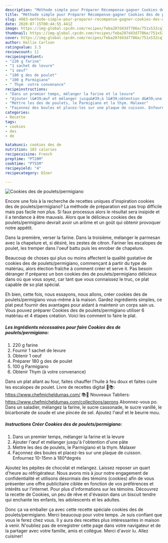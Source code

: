 ```yaml
---
description: "Méthode simple pour Préparer Récompense-gagner Cookies des de poulets/permigiano"
title: "Méthode simple pour Préparer Récompense-gagner Cookies des de poulets/permigiano"
slug: 4083-methode-simple-pour-preparer-recompense-gagner-cookies-des-de-poulets-permigiano
date: 2020-07-15T00:44:55.441Z
image: https://img-global.cpcdn.com/recipes/feba207d43d7786e/751x532cq70/cookies-des-de-pouletspermigiano-photo-principale-de-la-recette.jpg
thumbnail: https://img-global.cpcdn.com/recipes/feba207d43d7786e/751x532cq70/cookies-des-de-pouletspermigiano-photo-principale-de-la-recette.jpg
cover: https://img-global.cpcdn.com/recipes/feba207d43d7786e/751x532cq70/cookies-des-de-pouletspermigiano-photo-principale-de-la-recette.jpg
author: Hallie Carlson
ratingvalue: 3.5
reviewcount: 11
recipeingredient:
- "220 g farine"
- "1 sachet de levure"
- "1 oeuf"
- "180 g des de poulet"
- "100 g Parmigiano"
- " Thym  votre convenance"
recipeinstructions:
- "Dans un premier temps, mélanger la farine et la levure"
- "Ajouter l&#39;œuf et mélanger jusqu&#39;à l&#39;obtention d&#39;une pâte"
- "Mettre les des de poulets, le Parmigiano et la thym. Malaxer"
- "Façonnez des boules et placez-les sur une plaque de cuisson. Enfournez 10-15mn à 180°degrés"
categories:
- Recette
tags:
- cookies
- des
- de

katakunci: cookies des de 
nutrition: 183 calories
recipecuisine: French
preptime: "PT20M"
cooktime: "PT55M"
recipeyield: "4"
recipecategory: Dîner

---
```



![Cookies des de poulets/permigiano](https://img-global.cpcdn.com/recipes/feba207d43d7786e/751x532cq70/cookies-des-de-pouletspermigiano-photo-principale-de-la-recette.jpg)

Encore une fois à la recherche de recettes uniques d'inspiration cookies des de poulets/permigiano? La méthode de préparation est pas trop difficile mais pas facile non plus. Si faux processus alors le résultat sera insipide et il a tendance à être mauvais. Alors que le délicieux cookies des de poulets/permigiano devrait avoir un arôme et un goût qui obtenir provoquer notre appétit.

Dans la première, verser la farine. Dans la troisième, mélanger le parmesan avec la chapelure et, si désiré, les zestes de citron. Fariner les escalopes de poulet, les tremper dans l&#39;oeuf battu puis les enrober de chapelure.

Beaucoup de choses qui plus ou moins affectent la qualité gustative de cookies des de poulets/permigiano, commençant à partir du type de matériau, alors élection fraîche à comment créer et serve it. Pas besoin déranger if préparez un bon cookies des de poulets/permigiano délicieux dans où que vous soyez, car tant que vous connaissez le truc, ce plat capable de so plat spécial.


Eh bien, cette fois, nous essayons, nous allons, créer cookies des de poulets/permigiano vous-même à la maison. Gardez ingrédients simples, ce plat peut fournir des avantages pour aidant à maintenir un corps sain us. Vous pouvez préparer Cookies des de poulets/permigiano utiliser 6 matériau et 4 étapes création. Voici les comment to faire le plat.

<!--inarticleads1-->

##### Les ingrédients nécessaires pour faire Cookies des de poulets/permigiano:

1.  220 g farine
1. Fournir 1 sachet de levure
1. Obtenir 1 oeuf
1. Préparer 180 g des de poulet
1.  100 g Parmigiano
1. Obtenir  Thym (à votre convenance)


Dans un plat allant au four, faites chauffer l&#39;huile à feu doux et faites cuire les escalopes de poulet. Livre de recettes digital 📖📚: https://www.chefmicheldumas.com/ 📚📖 Nouveaux Tabliers: https://www.chefmicheldumas.com/collections/aprons Abonnez-vous po. Dans un saladier, mélangez la farine, le sucre cassonade, le sucre vanillé, le bicarbonate de soude et une pincée de sel. Ajoutez l&#39;œuf et le beurre mou. 

<!--inarticleads2-->

##### Instructions Créer Cookies des de poulets/permigiano:

1. Dans un premier temps, mélanger la farine et la levure
1. Ajouter l&#39;œuf et mélanger jusqu&#39;à l&#39;obtention d&#39;une pâte
1. Mettre les des de poulets, le Parmigiano et la thym. Malaxer
1. Façonnez des boules et placez-les sur une plaque de cuisson. Enfournez 10-15mn à 180°degrés


Ajoutez les pépites de chocolat et mélangez. Laissez reposer un quart d&#39;heure au réfrigérateur. Nous avons mis à jour notre engagement de confidentialité et utilisons désormais des témoins (cookies) afin de vous présenter une offre publicitaire ciblée en fonction de vos préférences et intérêts sur l&#39;internet. Pour plus d&#39;informations sur les témoins. Découvrez la recette de Cookies, un peu de rêve et d&#39;évasion dans un biscuit tendre qui enchante les enfants, les adolescents et les adultes. 


Donc ça va emballer ça avec cette recette spéciale cookies des de poulets/permigiano. Merci beaucoup pour votre temps. Je suis confiant que vous le ferez chez vous. Il y aura des recettes plus  intéressantes in maison à venir. N'oubliez pas de enregistrer cette page dans votre navigateur et de la partager avec votre famille, amis et collègue. Merci d'avoir lu. Allez cuisiner!
